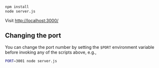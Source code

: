 ```sh
npm install
node server.js
```

Visit <http://localhost:3000/>

## Changing the port

You can change the port number by setting the `$PORT` environment variable before invoking any of the scripts above, e.g.,

```sh
PORT=3001 node server.js
```
